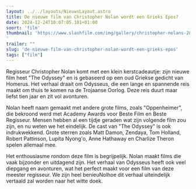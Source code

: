 ```yaml
---
layout: ../../layouts/NieuwsLayout.astro
title: De nieuwe film van Christopher Nolan wordt een Grieks Epos?
date: 2024-12-24T10:07:05.101+01:00
soort: 'film'
thumbnail: 'https://www.slashfilm.com/img/gallery/christopher-nolans-2026-movie-has-been-revealed-and-its-a-greek-epic/l-intro-1734996528.jpg
'
trailer: ""
slug: 'de-nieuwe-film-van-christopher-nolan-wordt-een-grieks-epos'
tags: ["film"]
---
```


Regisseur Christopher Nolan komt met een klein kerstcadeautje: zijn nieuwe film
heet "The Odyssey" en is gebaseerd op een oud Griekse gedicht van Homerus. Het
verhaal draait om Odysseus, die een lange en spannende reis maakt om thuis te
komen na de Trojaanse Oorlog. Deze reis duurt maar liefst tien jaar en zit vol
avonturen.

Nolan heeft naam gemaakt met andere grote films, zoals "Oppenheimer", die
bekroond werd met Academy Awards voor Beste Film en Beste Regisseur. Mensen
hebben al een tijdje geraden wat zijn volgende film zou zijn, en nu weten we het
eindelijk. De cast van "The Odyssey" is ook indrukwekkend. Grote sterren zoals
Matt Damon, Zendaya, Tom Holland, Robert Pattinson, Lupita Nyong'o, Anne
Hathaway en Charlize Theron spelen allemaal mee.

Het enthousiasme rondom deze film is begrijpelijk. Nolan maakt films die vaak
bijzonder en uitdagend zijn. Het verhaal van Odysseus heeft ook veel diepgang en
avonturen, wat het perfect maakt voor een film van deze meester regisseur. We
zijn heel benieuNolhoe dit verhaal uiteindelijk vertaald zal worden naar het
witte doek.